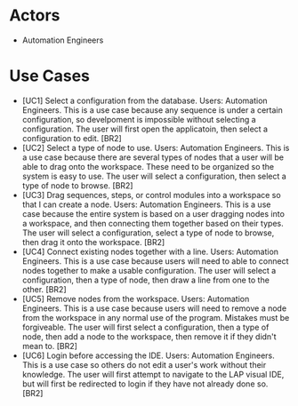 <h1>Actors</h1>
<ul>
  <li>Automation Engineers</li>
</ul>
<h1>Use Cases</h1>
<ul>
<li>[UC1] Select a configuration from the database. Users: Automation Engineers. This is a use case because any sequence is under a certain configuration, so develpoment
  is impossible without selecting a configuration. The user will first open the applicatoin, then select a configuration to edit. [BR2]
<li>[UC2] Select a type of node to use. Users: Automation Engineers. This is a use case because there are several types of nodes that a user will be able to drag onto the workspace. These need to be organized so the system is easy to use. The user will select a configuration, then select a type of node to browse. [BR2]
<li>[UC3] Drag sequences, steps, or control modules into a workspace so that I can create a node. Users: Automation Engineers. This is a use case because the entire system is based on a user dragging nodes into a workspace, and then connecting them together based on their types. The user will select a configuration, select a type of node to browse, then drag it onto the workspace. [BR2]
<li>[UC4] Connect existing nodes together with a line. Users: Automation Engineers. This is a use case because users will need to able to connect nodes together to make a usable configuration. The user will select a configuration, then a type of node, then draw a line from one to the other. [BR2]
<li>[UC5] Remove nodes from the workspace. Users: Automation Engineers. This is a use case because users will need to remove a node from the workspace in any normal use of the program. Mistakes must be forgiveable. The user will first select a configuration, then a type of node, then add a node to the workspace, then remove it if they didn't mean to. [BR2]
<li>[UC6] Login before accessing the IDE. Users: Automation Engineers. This is a use case so others do not edit a user's work without their knowledge. The user will first attempt to navigate to the LAP visual IDE, but will first be redirected to login if they have not already done so. [BR2]
</ul>
